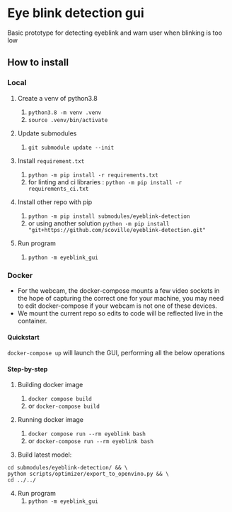 # Eye blink detection gui

Basic prototype for detecting eyeblink and warn user when blinking is too low

## How to install

### Local
1. Create a venv of python3.8
    1. `python3.8 -m venv .venv`
    2. `source .venv/bin/activate`

2. Update submodules
   1.  `git submodule update --init` 

3. Install `requirement.txt`
    1. `python -m pip install -r requirements.txt`
    1. for linting and ci libraries : `python -m pip install -r requirements_ci.txt`

4. Install other repo with pip
    1. `python -m pip install submodules/eyeblink-detection`
    2. or using another solution `python -m pip install "git+https://github.com/scoville/eyeblink-detection.git"`

5. Run program
   1. `python -m eyeblink_gui`

### Docker

- For the webcam, the docker-compose mounts a few video sockets in the hope of capturing the correct one for your machine, you may need to edit docker-compose if your webcam is not one of these devices.
- We mount the current repo so edits to code will be reflected live in the container.

#### Quickstart

`docker-compose up` will launch the GUI, performing all the below operations

#### Step-by-step 

1. Building docker image
   1. `docker compose build`
   1. or `docker-compose build`

2. Running docker image
   1. `docker compose run --rm eyeblink bash`
   1. or `docker-compose run --rm eyeblink bash`

3. Build latest model: 

```
cd submodules/eyeblink-detection/ && \
python scripts/optimizer/export_to_openvino.py && \
cd ../../
``` 

4. Run program
   1. `python -m eyeblink_gui`
